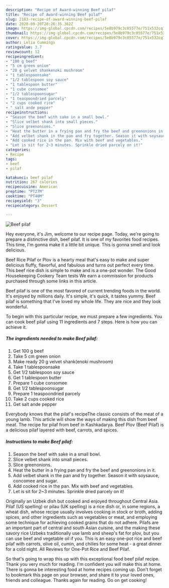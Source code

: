 ```yaml
---
description: "Recipe of Award-winning Beef pilaf"
title: "Recipe of Award-winning Beef pilaf"
slug: 2183-recipe-of-award-winning-beef-pilaf
date: 2020-09-20T20:26:35.362Z
image: https://img-global.cpcdn.com/recipes/5e8b979c3c05577e/751x532cq70/beef-pilaf-recipe-main-photo.jpg
thumbnail: https://img-global.cpcdn.com/recipes/5e8b979c3c05577e/751x532cq70/beef-pilaf-recipe-main-photo.jpg
cover: https://img-global.cpcdn.com/recipes/5e8b979c3c05577e/751x532cq70/beef-pilaf-recipe-main-photo.jpg
author: Lelia Cummings
ratingvalue: 3.7
reviewcount: 12
recipeingredient:
- "100 g beef"
- "5 cm green onion"
- "20 g velvet shankenoki mushroom"
- "1 tablespoonsake"
- "1/2 tablespoon soy sauce"
- "1 tablespoon butter"
- "1 cube consomee"
- "1/2 tablespoonsugar"
- "1 teaspoondried parcely"
- "2 cups cooked rice"
- " salt ande pepper"
recipeinstructions:
- "Season the beef with sake in a small bowl."
- "Slice velbet shank into small pieces."
- "Slice greenonions."
- "Heat the butter in a frying pan and fry the beef and greenonions in it."
- "Add velbet shank in the pan and fry together. Season it with soysauce, concomee and sugar."
- "Add cooked rice in the pan. Mix with beef and vegetables."
- "Let is sit for 2~3 minutes. Sprinkle dried parcely on it!"
categories:
- Recipe
tags:
- beef
- pilaf

katakunci: beef pilaf 
nutrition: 267 calories
recipecuisine: American
preptime: "PT27M"
cooktime: "PT40M"
recipeyield: "3"
recipecategory: Dessert

---
```



![Beef pilaf](https://img-global.cpcdn.com/recipes/5e8b979c3c05577e/751x532cq70/beef-pilaf-recipe-main-photo.jpg)

Hey everyone, it's Jim, welcome to our recipe page. Today, we're going to prepare a distinctive dish, beef pilaf. It is one of my favorites food recipes. This time, I'm gonna make it a little bit unique. This is gonna smell and look delicious.

Beef Rice Pilaf or Plov is a hearty meal that&#39;s easy to make and super delicious fluffy, flavorful, and fabulous and turns out perfect every time. This beef rice dish is simple to make and is a one-pot wonder. The Good Housekeeping Cookery Team tests We earn a commission for products purchased through some links in this article.

Beef pilaf is one of the most favored of current trending foods in the world. It's enjoyed by millions daily. It's simple, it's quick, it tastes yummy. Beef pilaf is something that I've loved my whole life. They are nice and they look wonderful.


To begin with this particular recipe, we must prepare a few ingredients. You can cook beef pilaf using 11 ingredients and 7 steps. Here is how you can achieve it.

<!--inarticleads1-->

##### The ingredients needed to make Beef pilaf:

1. Get 100 g beef
1. Take 5 cm green onion
1. Make ready 20 g velvet shank(enoki mushroom)
1. Take 1 tablespoonsake
1. Get 1/2 tablespoon soy sauce
1. Get 1 tablespoon butter
1. Prepare 1 cube consomee
1. Get 1/2 tablespoonsugar
1. Prepare 1 teaspoondried parcely
1. Take 2 cups cooked rice
1. Get  salt ande pepper


Everybody knows that the pilaf&#39;s recipeThe classic consists of the meat of a young lamb. This article will show the ways of making this dish from beef meat. The recipe for pilaf from beef in Kashkadarya. Beef Plov (Beef Pilaf) is a delicious pilaf layered with beef, carrots, and spices. 

<!--inarticleads2-->

##### Instructions to make Beef pilaf:

1. Season the beef with sake in a small bowl.
1. Slice velbet shank into small pieces.
1. Slice greenonions.
1. Heat the butter in a frying pan and fry the beef and greenonions in it.
1. Add velbet shank in the pan and fry together. Season it with soysauce, concomee and sugar.
1. Add cooked rice in the pan. Mix with beef and vegetables.
1. Let is sit for 2~3 minutes. Sprinkle dried parcely on it!


Originally an Uzbek dish but cooked and enjoyed throughout Central Asia. Pilaf (US spelling) or pilau (UK spelling) is a rice dish or, in some regions, a wheat dish, whose recipe usually involves cooking in stock or broth, adding spices, and other ingredients such as vegetables or meat, and employing some technique for achieving cooked grains that do not adhere. Pilafs are an important part of central and south Asian cuisine, and the making these savory rice Uzbeks traditionally use lamb and sheep&#39;s fat for plov, but you can use beef and vegetable oil if you. This is an easy one-pot rice and beef pilaf with carrots, olive oil, cumin, and chilies for some heat - a great dinner for a cold night. All Reviews for One-Pot Rice and Beef Pilaf. 

So that's going to wrap this up with this exceptional food beef pilaf recipe. Thank you very much for reading. I'm confident you will make this at home. There is gonna be interesting food at home recipes coming up. Don't forget to bookmark this page on your browser, and share it to your loved ones, friends and colleague. Thanks again for reading. Go on get cooking!
